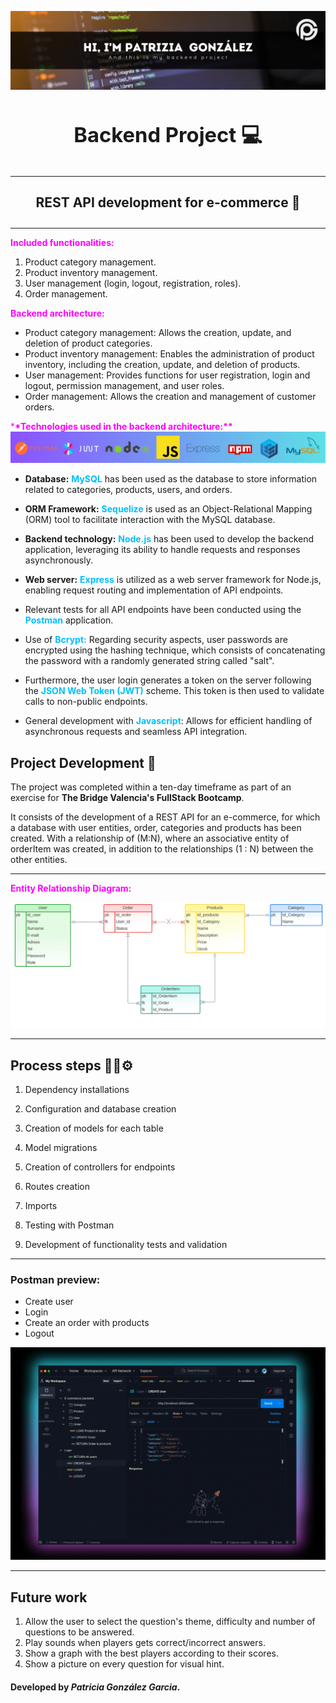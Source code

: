![foto](assets/banner.png)

# **<h3 align="center">Backend Project 💻</h3>**

---

## **<h4 align="center">REST API development for e-commerce 🛒</h4>**

---

<span style="color: fuchsia;">**Included functionalities:**</span>

1. Product category management.
2. Product inventory management.
3. User management (login, logout, registration, roles).
4. Order management.

<span style="color: fuchsia;">**Backend architecture:**</span>

-   Product category management: Allows the creation, update, and deletion of product categories.
-   Product inventory management: Enables the administration of product inventory, including the creation, update, and deletion of products.
-   User management: Provides functions for user registration, login and logout, permission management, and user roles.
-   Order management: Allows the creation and management of customer orders.

<span style="color: fuchsia;">\***\*Technologies used in the backend architecture:\*\***</span>
![foto](assets/logos.png)

-   **Database:** <span style="color: #00BFFF;">**MySQL**</span> has been used as the database to store information related to categories, products, users, and orders.
-   **ORM Framework:** <span style="color: #00BFFF;">**Sequelize**</span> is used as an Object-Relational Mapping (ORM) tool to facilitate interaction with the MySQL database.
-   **Backend technology:** <span style="color: #00BFFF;">**Node.js**</span> has been used to develop the backend application, leveraging its ability to handle requests and responses asynchronously.
-   **Web server:** <span style="color: #00BFFF;">**Express**</span> is utilized as a web server framework for Node.js, enabling request routing and implementation of API endpoints.

-   Relevant tests for all API endpoints have been conducted using the <span style="color: #00BFFF;">**Postman**</span> application.

-   Use of <span style="color: #00BFFF;">**Bcrypt:**</span> Regarding security aspects, user passwords are encrypted using the hashing technique, which consists of concatenating the password with a randomly generated string called "salt".

-   Furthermore, the user login generates a token on the server following the <span style="color: #00BFFF;">**JSON Web Token (JWT)**</span> scheme. This token is then used to validate calls to non-public endpoints.

-   General development with <span style="color: #00BFFF;">**Javascript**</span>: Allows for efficient handling of asynchronous requests and seamless API integration.

## **Project Development** 🔧

The project was completed within a ten-day timeframe as part of an exercise for **The Bridge Valencia's FullStack Bootcamp**.

It consists of the development of a REST API for an e-commerce, for which a database with user entities, order, categories and products has been created. With a relationship of (M:N), where an associative entity of orderItem was created, in addition to the relationships (1 : N) between the other entities.

---

<span style="color: fuchsia;">**Entity Relationship Diagram:**</span>

![foto](assets/der.png)

---

## **Process steps** 🔩🔧⚙️

1. Dependency installations

2. Configuration and database creation

3. Creation of models for each table

4. Model migrations

5. Creation of controllers for endpoints

6. Routes creation

7. Imports

8. Testing with Postman

9. Development of functionality tests and validation

---

### **Postman preview:**

-   Create user
-   Login
-   Create an order with products
-   Logout

![foto](assets/postman.gif)

---

## Future work

1. Allow the user to select the question's theme, difficulty and number of questions to be answered.
2. Play sounds when players gets correct/incorrect answers.
3. Show a graph with the best players according to their scores.
4. Show a picture on every question for visual hint.

#### Developed by _Patricia González Garcia_.
